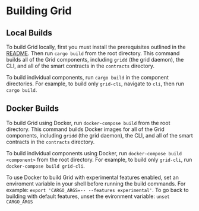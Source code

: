 # Building Grid

<!--
  Copyright (c) 2024 Bitwise IO, Inc.
  Copyright (c) 2018-2020 Cargill Incorporated
  Licensed under Creative Commons Attribution 4.0 International License
  https://creativecommons.org/licenses/by/4.0/
-->

## Local Builds

To build Grid locally, first you must install the prerequisites outlined in the
[README](https://github.com/splintercommunity/grid/blob/main/README.md). Then run
`cargo build` from the root directory. This command builds all of the Grid
components, including `gridd` (the grid daemon), the CLI, and all of the smart
contracts in the `contracts` directory.

To build individual components, run `cargo build` in the component directories.
For example, to build only `grid-cli`, navigate to `cli`, then run
`cargo build`.

## Docker Builds

To build Grid using Docker, run `docker-compose build` from the root directory.
This command builds Docker images for all of the Grid components, including
`gridd` (the grid daemon), the CLI, and all of the smart contracts in the
`contracts` directory.

To build individual components using Docker, run
`docker-compose build <component>` from the root directory. For example, to
build only `grid-cli`, run `docker-compose build grid-cli`.

To use Docker to build Grid with experimental features enabled, set an
enviroment variable in your shell before running the build commands. For
example: `export 'CARGO_ARGS=-- --features experimental'`. To go back to
building with default features, unset the evironment variable:
`unset CARGO_ARGS`
